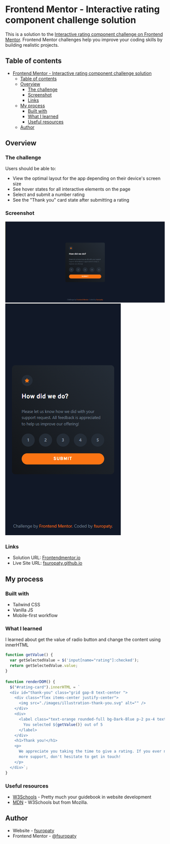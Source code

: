 # Frontend Mentor - Interactive rating component challenge solution

This is a solution to the [Interactive rating component challenge on Frontend Mentor](https://www.frontendmentor.io/challenges/product-preview-card-component-GO7UmttRfa). Frontend Mentor challenges help you improve your coding skills by building realistic projects.

## Table of contents

- [Frontend Mentor - Interactive rating component challenge solution](#frontend-mentor---interactive-rating-component-challenge-solution)
  - [Table of contents](#table-of-contents)
  - [Overview](#overview)
    - [The challenge](#the-challenge)
    - [Screenshot](#screenshot)
    - [Links](#links)
  - [My process](#my-process)
    - [Built with](#built-with)
    - [What I learned](#what-i-learned)
    - [Useful resources](#useful-resources)
  - [Author](#author)

## Overview

### The challenge

Users should be able to:

- View the optimal layout for the app depending on their device's screen size
- See hover states for all interactive elements on the page
- Select and submit a number rating
- See the "Thank you" card state after submitting a rating

### Screenshot

![](/images/desktop-screenshot.png)
![](/images/mobile-screenshot.png)

### Links

- Solution URL: [Frontendmentor.io](https://www.frontendmentor.io/solutions/interactive-rating-component-challenge-using-tailwind-css-mCWgqwopF9)
- Live Site URL: [fsuropaty.github.io](https://github.com/fsuropaty/interactive-rating-component-challenge)

## My process

### Built with

- Tailwind CSS
- Vanilla JS
- Mobile-first workflow

### What I learned

I learned about get the value of radio button and change the content using innerHTML

```js
function getValue() {
  var getSelectedValue = $('input[name="rating"]:checked');
  return getSelectedValue.value;
}

function renderDOM() {
  $("#rating-card").innerHTML = `
  <div id="thank-you" class="grid gap-8 text-center ">
    <div class="flex items-center justify-center">
      <img src="./images/illustration-thank-you.svg" alt="" />
    </div>
    <div>
      <label class="text-orange rounded-full bg-Dark-Blue p-2 px-4 text-Orange my-8">
        You selected ${getValue()} out of 5
      </label>
    </div>
    <h1>Thank you!</h1>
    <p>
      We appreciate you taking the time to give a rating. If you ever need
      more support, don't hesitate to get in touch!
    </p>
  </div>`;
}
```

### Useful resources

- [W3Schools](https://www.w3schools.com) - Pretty much your guidebook in website development
- [MDN](https://developer.mozilla.org) - W3Schools but from Mozilla.

## Author

- Website - [fsuropaty](https://www.fsuropaty.github.io)
- Frontend Mentor - [@fsuropaty](https://www.frontendmentor.io/profile/fsuropaty)
